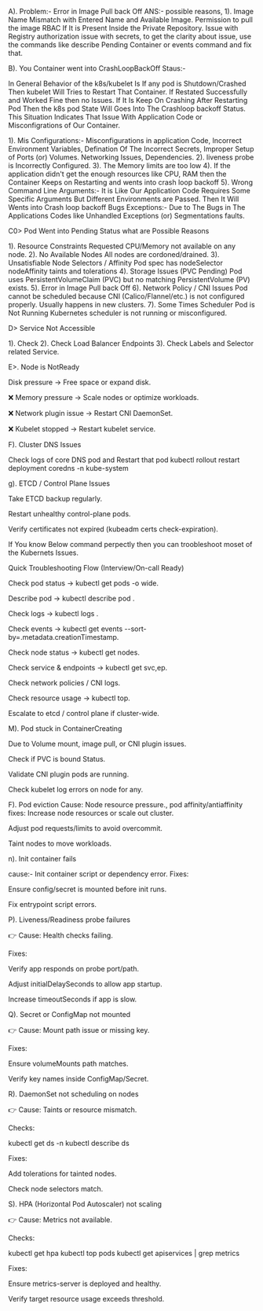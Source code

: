
A). Problem:- Error in Image Pull back Off 
 ANS:-    possible reasons, 1). Image Name Mismatch with Entered Name and Available Image. Permission to pull the image RBAC If It is Present Inside the Private Repository. Issue with Registry authorization issue with secrets, to get the clarity about issue, use the commands like describe Pending Container or events command and fix that.

B). You Container went into CrashLoopBackOff Staus:- 

In General Behavior of the k8s/kubelet Is If any pod is Shutdown/Crashed Then kubelet Will Tries to Restart That Container. If Restated Successfully and Worked Fine then no Issues. If It Is Keep On Crashing After Restarting Pod Then the k8s pod State Will Goes Into The Crashloop backoff Status.
This Situation Indicates That Issue With Application Code or Misconfigrations of Our Container.

1). Mis Configurations:- Misconfigurations in application Code, Incorrect Environment Variables, Defination Of The Incorrect Secrets, Improper Setup of Ports (or) Volumes. Networking Issues, Dependencies.
2). liveness probe is Incorrectly Configured.
3). The Memory limits are too low
4). If the application didn't get the enough resources like CPU, RAM then the Container Keeps on Restarting and wents into crash loop backoff
5). Wrong Command Line Arguments:- It is Like Our Application Code Requires Some Specific Arguments But Different Environments are Passed. Then It Will Wents into Crash loop backoff
Bugs Exceptions:- Due to The Bugs in The Applications Codes like Unhandled Exceptions (or) Segmentations faults.
 
C0> Pod Went into Pending  Status what are Possible Reasons

1). Resource Constraints Requested CPU/Memory not available on any node.
2). No Available Nodes All nodes are cordoned/drained.
3). Unsatisfiable Node Selectors / Affinity Pod spec has nodeSelector nodeAffinity taints and tolerations
4). Storage Issues (PVC Pending) Pod uses PersistentVolumeClaim (PVC) but no matching PersistentVolume (PV) exists.
5). Error in Image Pull back Off 
6). Network Policy / CNI Issues Pod cannot be scheduled because CNI (Calico/Flannel/etc.) is not configured properly. Usually happens in new clusters.
7). Some Times Scheduler Pod is Not Running Kubernetes scheduler is not running or misconfigured.


D> Service Not Accessible

1). Check 
2). Check Load Balancer  Endpoints
3). Check Labels and Selector related Service.


E>. Node is NotReady

Disk pressure → Free space or expand disk.

❌ Memory pressure → Scale nodes or optimize workloads.

❌ Network plugin issue → Restart CNI DaemonSet.

❌ Kubelet stopped → Restart kubelet service.

F). Cluster DNS Issues

Check logs of core DNS pod and Restart that pod
kubectl rollout restart deployment coredns -n kube-system 

g). ETCD / Control Plane Issues

Take ETCD backup regularly.

Restart unhealthy control-plane pods.

Verify certificates not expired (kubeadm certs check-expiration).


If You know Below command perpectly then you can troobleshoot moset of the Kubernets Issues.

Quick Troubleshooting Flow (Interview/On-call Ready)

Check pod status → kubectl get pods -o wide.

Describe pod → kubectl describe pod <pod>.

Check logs → kubectl logs <pod>.

Check events → kubectl get events --sort-by=.metadata.creationTimestamp.

Check node status → kubectl get nodes.

Check service & endpoints → kubectl get svc,ep.

Check network policies / CNI logs.

Check resource usage → kubectl top.

Escalate to etcd / control plane if cluster-wide.


M). Pod stuck in ContainerCreating

Due to Volume mount, image pull, or CNI plugin issues.

Check if PVC is bound Status.

Validate CNI plugin pods are running.

Check kubelet log errors on node for any.

F). Pod eviction
Cause: Node resource pressure., pod affinity/antiaffinity
fixes:
Increase node resources or scale out cluster.

Adjust pod requests/limits to avoid overcommit.

Taint nodes to move workloads.


n). Init container fails

cause:- Init container script or dependency error.
Fixes:

Ensure config/secret is mounted before init runs.

Fix entrypoint script errors.

P). Liveness/Readiness probe failures

👉 Cause: Health checks failing.

Fixes:

Verify app responds on probe port/path.

Adjust initialDelaySeconds to allow app startup.

Increase timeoutSeconds if app is slow.


Q). Secret or ConfigMap not mounted

👉 Cause: Mount path issue or missing key.

Fixes:

Ensure volumeMounts path matches.

Verify key names inside ConfigMap/Secret.


R). DaemonSet not scheduling on nodes

👉 Cause: Taints or resource mismatch.

Checks:

kubectl get ds -n <namespace>
kubectl describe ds <ds-name>


Fixes:

Add tolerations for tainted nodes.

Check node selectors match.

S). HPA (Horizontal Pod Autoscaler) not scaling

👉 Cause: Metrics not available.

Checks:

kubectl get hpa
kubectl top pods
kubectl get apiservices | grep metrics


Fixes:

Ensure metrics-server is deployed and healthy.

Verify target resource usage exceeds threshold.
